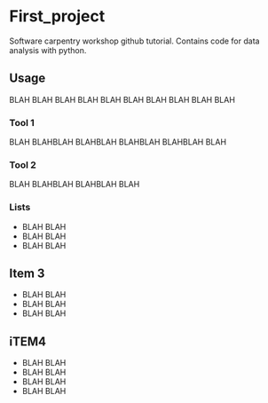 # First_project
Software carpentry workshop github tutorial.
Contains code for data analysis with python.

## Usage
BLAH BLAH BLAH BLAH BLAH BLAH BLAH BLAH BLAH BLAH

### Tool 1
BLAH BLAHBLAH BLAHBLAH BLAHBLAH BLAHBLAH BLAH

### Tool 2
BLAH BLAHBLAH BLAHBLAH BLAH

### Lists
- BLAH BLAH
- BLAH BLAH
- BLAH BLAH

## Item 3 
- BLAH BLAH
- BLAH BLAH
- BLAH BLAH

## iTEM4
- BLAH BLAH
- BLAH BLAH
- BLAH BLAH
- BLAH BLAH
